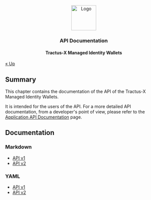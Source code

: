 <a name="readme-top"></a>

<!-- Caption -->

<br />
<div align="center">
  <a href="https://eclipse-tractusx.github.io/img/logo_tractus-x.svg">
    <img src="https://eclipse-tractusx.github.io/img/logo_tractus-x.svg" alt="Logo" width="80" height="80">
  </a>

<h3 align="center">API Documentation</h3>
<h4 align="center">Tractus-X Managed Identity Wallets</h4>

</div>

[« Up](../../README.md)

## Summary

This chapter contains the documentation of the API of the Tractus-X Managed Identity Wallets.

It is intended for the users of the API. For a more detailed API documentation, from a developer's point of view, please
refer to
the [Application API Documentation](../../managed-identity-wallets-app/documentation/api) page.

## Documentation

### Markdown

- [API v1](./v1/README.md)
- [API v2](./v2/README.md)

### YAML

- [API v1](../../managed-identity-wallets-app/src/main/resources/static/openapi_v1.yaml)
- [API v2](../../managed-identity-wallets-app/src/main/resources/static/openapi_v2.yaml)
